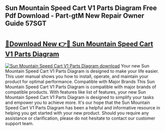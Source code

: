## Sun Mountain Speed Cart V1 Parts Diagram Free Pdf Download - Part-gtM New Repair Owner Guide 57SGT

# <h2><a href="http://dfm9in7.blite.top/?on=Sun+Mountain+Speed+Cart+V1+Parts+Diagram">🔗Download New 👉🔴 Sun Mountain Speed Cart V1 Parts Diagram</a></h2>

[![Sun Mountain Speed Cart V1 Parts Diagram download](https://i.imgur.com/lujVjoI.png)](http://dfm9in7.blite.top/?on=Sun+Mountain+Speed+Cart+V1+Parts+Diagram)
Your new Sun Mountain Speed Cart V1 Parts Diagram is designed to make your life easier. This user manual shows you how to install, operate, and maintain your product for optimal performance. Compatible with Major Brands This Sun Mountain Speed Cart V1 Parts Diagram is compatible with major brands of compatible products. With features like list of features, your new Sun Mountain Speed Cart V1 Parts Diagram is designed to simplify your tasks and empower you to achieve more. It's our hope that the Sun Mountain Speed Cart V1 Parts Diagram has been a helpful and informative resource in helping you get started with your new product. Should you require any assistance or clarification, please do not hesitate to contact our customer support team.
